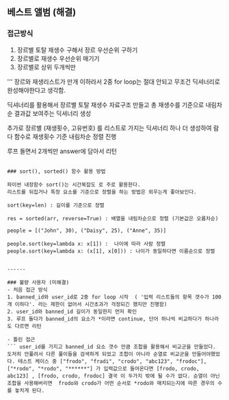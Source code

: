 

## 베스트 앨범 (해결)

### 접근방식
1. 장르별 토탈 재생수 구해서 장르 우선순위 구하기
2. 장르별로 재생수 우선순위 매기기
3. 장르별로 상위 두개씩만 

'''
장르와 재생리스트가 만개 이하라서 2중 for loop는 절대 안되고
무조건 딕셔너리로 완성해야한다고 생각함.

딕셔너리를 활용해서 장르별 토탈 재생수 자료구조 만들고
총 재생수를 기준으로 내림차순 결과값 보여주는 딕셔너리 생성

추가로 장르별 (재생횟수, 고유번호) 를 리스트로 가지는 딕셔너리 하나 더 생성하여 람다 함수로 재생횟수 기준 내림차순 정렬 진행

루프 돌면서 2개씩만 answer에 담아서 리턴
```

### sort(), sorted() 함수 활용 방법

파이썬 내장함수 sort()는 시간복잡도 로 주로 활용한다.
리스트를 뒤집거나 특정 요소를 기준으로 정렬을 하는 방법은 외우는게 좋아보인다.

sort(key=len) : 길이를 기준으로 정렬

res = sorted(arr, reverse=True) : 배열을 내림차순으로 정렬 (기본값은 오름차순)

people = [("John", 30), ("Daisy", 25), ("Anne", 35)]

people.sort(key=lambda x: x[1]) :  나이에 따라 사람 정렬
people.sort(key=lambda x: (x[1], x[0])) : 나이가 동일하다면 이름순으로 정렬


------

### 불량 사용자 (미해결)
- 처음 접근 방식
1. banned_id와 user_id로 2중 for loop 시작  ( '입력 리스트들의 항목 갯수가 100개 이하다'. 라는 제한이 없어서 시간초과가 걱정되긴 했지만 진행함)
2. user_id와 banned_id 길이가 동일한지 먼저 확인
3. 루프 돌다가 banned_id의 요소가 *이라면 continue, 단어 하나씩 비교하다가 하나라도 다르면 리턴

- 틀린 접근
``` user_id를 가지고 banned_id 요소 갯수 만큼 조합을 활용해서 비교군을 만들었다. 도저히 안풀려서 다른 풀이들을 검색하게 되었고 조합이 아니라 순열로 비교군을 만들어야했었다. 테스트 케이스 중 ["frodo", "fradi", "crodo", "abc123", "frodoc"], ["*rodo", "*rodo", "******"] 가 입력값으로 들어온다면 [frodo, crodo, abc123] , [frodo, crodo, frodoc] 결국 이 두가지 밖에 될 수가 없다. 순열이 아닌 조합을 사용해버리면  frodo와 crodo가 어떤 순서로 *rodo와 매치되는지에 따른 경우의 수를 놓치게 된다. 